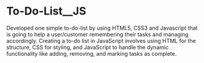 # To-Do-List__JS
Developed one simple to-do-list by using HTML5, CSS3 and Javascript that is going to help a user/customer remembering their tasks and managing accordingly.
Creating a to-do list in JavaScript involves using HTML for the structure, CSS for styling, and JavaScript to handle the dynamic functionality like adding, removing, and marking tasks as complete. 
